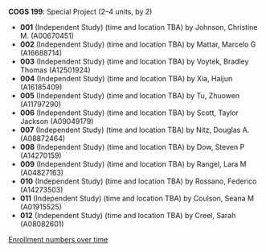 **COGS 199**: Special Project (2–4 units, by 2)

- **001** (Independent Study) (time and location TBA) by Johnson, Christine M. (A00670451)
- **002** (Independent Study) (time and location TBA) by Mattar, Marcelo G (A16688714)
- **003** (Independent Study) (time and location TBA) by Voytek, Bradley Thomas (A12501924)
- **004** (Independent Study) (time and location TBA) by Xia, Haijun (A16185409)
- **005** (Independent Study) (time and location TBA) by Tu, Zhuowen (A11797290)
- **006** (Independent Study) (time and location TBA) by Scott, Taylor Jackson (A09049179)
- **007** (Independent Study) (time and location TBA) by Nitz, Douglas A. (A08872464)
- **008** (Independent Study) (time and location TBA) by Dow, Steven P (A14270159)
- **009** (Independent Study) (time and location TBA) by Rangel, Lara M (A04827163)
- **010** (Independent Study) (time and location TBA) by Rossano, Federico (A14273503)
- **011** (Independent Study) (time and location TBA) by Coulson, Seana M (A01915525)
- **012** (Independent Study) (time and location TBA) by Creel, Sarah (A08082601)

[Enrollment numbers over time](./COGS199.tsv)
